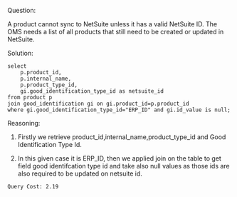 Question:

A product cannot sync to NetSuite unless it has a valid NetSuite ID. The OMS needs a list of all products that still need to be created or updated in NetSuite.

Solution:

```
select 
	p.product_id,
	p.internal_name,
	p.product_type_id,
	gi.good_identification_type_id as netsuite_id
from product p
join good_identification gi on gi.product_id=p.product_id 
where gi.good_identification_type_id="ERP_ID" and gi.id_value is null;
```

Reasoning:

1. Firstly we retrieve product_id,internal_name,product_type_id and Good Identification Type Id.

2. In this given case it is ERP_ID, then we applied join on the table to get field good identifcation type id and take also null values as those ids are also required to be updated on netsuite id.

```
Query Cost: 2.19
```
